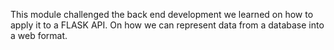 This module challenged the back end development we learned on how to apply it to a FLASK API. On how we can represent data from a database into a web format. 
